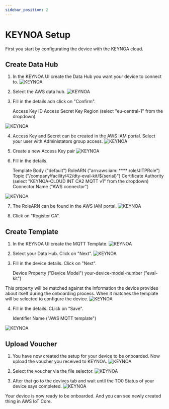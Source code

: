 ```yaml
---
sidebar_position: 2
---
```


# KEYNOA Setup

First you start by configurating the device with the KEYNOA cloud.

## Create Data Hub
1. In the KEYNOA UI create the Data Hub you want your device to connect to.
![KEYNOA](/img/KEYNOA/Dashboard.png)

2. Select the AWS data hub.
![KEYNOA](/img/KEYNOA/AWS/Data-Hub.png)
 
3. Fill in the details adn click on "Confirm".


    Access Key ID
    Access Secret Key
    Region (select "eu-central-1" from the dropdown)

![KEYNOA](/img/KEYNOA/AWS/Data-Hub-details.png)

4. Access Key and Secret can be created in the AWS IAM portal. Select your user with Administators group access.
![KEYNOA](/img/KEYNOA/AWS/User-Credentials.png)

5. Create a new Access Key pair
![KEYNOA](/img/KEYNOA/AWS/User-Credentials-2.png)

6. Fill in the details.


    Template Body ("default")
    RoleARN ("arn:aws:iam::****:role/JITPRole")
    Topic ("/company/facility/42/dty-eval-kit/${serial}")
    Certificate Authority (select "KEYNOA-CLOUD INT CA2 MQTT v1" from the dropdown)
    Connector Name ("AWS connector")

![KEYNOA](/img/KEYNOA/AWS/Data-Hub-details-2.png)

7. The RoleARN can be found in the AWS IAM portal.
![KEYNOA](/img/KEYNOA/AWS/JITPRole.png)

8. Click on "Register CA".
## Create Template
1. In the KEYNOA UI create the MQTT Template.
![KEYNOA](/img/KEYNOA/Dashboard.png)

2. Select your Data Hub. Click on "Next".
![KEYNOA](/img/KEYNOA/IoT-Central/MQTT-template-1.png)

3. Fill in the device details. Click on "Next".


    Device Property ("Device Model")
    your-device-model-number ("eval-kit")

This property will be matched against the information the device provides about itself during the onboarding process. When it matches the template will be selected to configure the device.
![KEYNOA](/img/KEYNOA/MQTT-template-2.png)

4. Fill in the details. CLick on "Save".


    Identifier Name ("AWS MQTT template")

![KEYNOA](/img/KEYNOA/MQTT-template-3.png)

## Upload Voucher
1. You have now created the setup for your device to be onboarded. Now upload the voucher you received to KEYNOA.
![KEYNOA](/img/KEYNOA/upload-voucher.png)

2. Select the voucher via the file selector.
![KEYNOA](/img/KEYNOA/upload-voucher-2.png)

3. After that go to the devives tab and wait until the TO0 Status of your device says completed.
![KEYNOA](/img/KEYNOA/TO0.png)

Your device is now ready to be onboarded. And you can see newly created thing in AWS IoT Core.